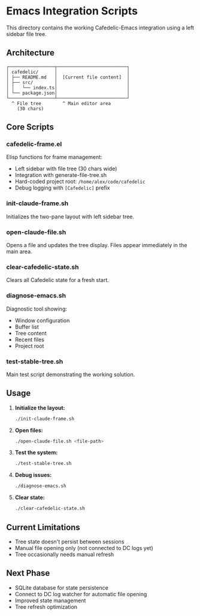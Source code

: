 # Emacs Integration Scripts

This directory contains the working Cafedelic-Emacs integration using a left sidebar file tree.

## Architecture

```
┌─────────────────┬──────────────────────────┐
│ cafedelic/      │                          │
│ ├── README.md   │  [Current file content]  │
│ ├── src/        │                          │
│ │   └── index.ts│                          │
│ └── package.json│                          │
└─────────────────┴──────────────────────────┘
  ^ File tree        ^ Main editor area
    (30 chars)
```

## Core Scripts

### cafedelic-frame.el
Elisp functions for frame management:
- Left sidebar with file tree (30 chars wide)
- Integration with generate-file-tree.sh
- Hard-coded project root: `/home/alex/code/cafedelic`
- Debug logging with `[Cafedelic]` prefix

### init-claude-frame.sh
Initializes the two-pane layout with left sidebar tree.

### open-claude-file.sh
Opens a file and updates the tree display. Files appear immediately in the main area.

### clear-cafedelic-state.sh
Clears all Cafedelic state for a fresh start.

### diagnose-emacs.sh
Diagnostic tool showing:
- Window configuration
- Buffer list
- Tree content
- Recent files
- Project root

### test-stable-tree.sh
Main test script demonstrating the working solution.

## Usage

1. **Initialize the layout:**
   ```bash
   ./init-claude-frame.sh
   ```

2. **Open files:**
   ```bash
   ./open-claude-file.sh <file-path>
   ```

3. **Test the system:**
   ```bash
   ./test-stable-tree.sh
   ```

4. **Debug issues:**
   ```bash
   ./diagnose-emacs.sh
   ```

5. **Clear state:**
   ```bash
   ./clear-cafedelic-state.sh
   ```

## Current Limitations

- Tree state doesn't persist between sessions
- Manual file opening only (not connected to DC logs yet)
- Tree occasionally needs manual refresh

## Next Phase

- SQLite database for state persistence
- Connect to DC log watcher for automatic file opening
- Improved state management
- Tree refresh optimization
